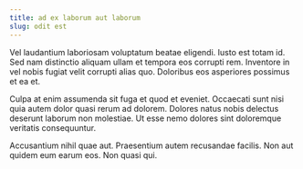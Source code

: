 ```yaml
---
title: ad ex laborum aut laborum
slug: odit est
---
```


Vel laudantium laboriosam voluptatum beatae eligendi. Iusto est totam id. Sed nam distinctio aliquam ullam et tempora eos corrupti rem. Inventore in vel nobis fugiat velit corrupti alias quo. Doloribus eos asperiores possimus et ea et.

Culpa at enim assumenda sit fuga et quod et eveniet. Occaecati sunt nisi quia autem dolor quasi rerum ad dolorem. Dolores natus nobis delectus deserunt laborum non molestiae. Ut esse nemo dolores sint doloremque veritatis consequuntur.

Accusantium nihil quae aut. Praesentium autem recusandae facilis. Non aut quidem eum earum eos. Non quasi qui.

